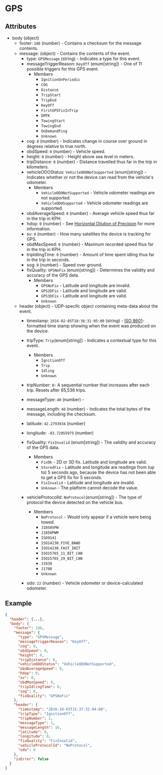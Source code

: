 # GPS

## Attributes

- body (object)
  - footer: `186` (number) - Contains a checksum for the message contents.
  - message: (object) - Contains the contents of the event.
      - type: `GPSMessage` (string) - Indicates a type for this event.
      - messageTriggerReason: `KeyOff` (enum[string]) - One of 11 possible triggers for this GPS event.
        - Members
          - `IgnitionOnPeriodic`
          - `COG`
          - `Distance`
          - `TripStart`
          - `TripEnd`
          - `KeyOff`
          - `FirstGPSFixInTrip`
          - `EMTK` 
          - `TowingStart`
          - `TowingEnd`
          - `OnDemandPing`
          - `Unknown`
      - cog: `0` (number) - Indicates change in course over ground in degrees relative to true north.
      - obdSpeed: `0` (number) - Vehicle speed.
      - height: `0` (number) - Height above sea level in meters.
      - tripDistance: `0` (number) - Distance travelled thus far in the trip in kilometers.
      - vehicleODOStatus: `VehicleODONotSupported` (enum[string]) - Indicates whether or not the device can read from the vehicle's odometer.
        - Members
          - `VehicleODONotSupported` -  Vehicle odometer readings are not supported.
          - `VehicleODOSupported` - Vehicle odometer readings are supported.
      - obdAverageSpeed: `0` (number) - Average vehicle speed thus far in the trip in KPH.
      - hdop: `0` (number) - See [Horizontal Dilution of Precision](../horizontal-dillution-of-precision.md) for more information.
      - sv: `0` (number) - How many satellites the device is tracking for GPS.
      - obdMaxSpeed: `0` (number) - Maximum recorded speed thus far in the trip in KPH.
      - tripIdlingTime: `0` (number) - Amount of time spent idling thus far in the trip in seconds.
      - sog: `0` (number) - Speed over ground.
      - fixQuality: `GPSNoFix` (enum[string]) - Determines the validity and accuracy of the GPS data.
        - Members
          - `GPSNoFix` - Latitude and longitude are invalid.
          - `GPS2DFix` - Latitude and longitude are valid.
          - `GPS3DFix` - Latitude and longitude are valid.
          - `Unknown`
  - header (object) - UDP-specifc object containing meta-data about the event.
    - timestamp: `2016-02-05T10:36:31-05:00` (string) - [ISO 8601](https://en.wikipedia.org/wiki/ISO_8601)-formatted time stamp showing when the event was produced on the device.

    - tripType: `Trip`(enum[string]) - Indicates a contextual type for this event.
      - Members
        - `IgnitionOff`
        - `Trip`
        - `Idling`
        - `Unknown`
    - tripNumber: `0`- A sequential number that increases after each trip. Resets after 65,536 trips.
    - messageType: `40` (number) - 
    - messageLength: `40` (number) - Indicates the total bytes of the message, including the checksum.
    - latitude: `42.2793934` (number)
    - longitude: `-83.72955975` (number)
    - fixQuality: `FixInvalid` (enum[string]) - The validity and accuracy of the GPS data.
      - Members
        - `FixOk` - 2D or 3D fix. Latitude and longitude are valid.
        - `StoredFix` - Latitude and longitude are readings from (up to) 5 seconds ago, because the device has not been able to get a GPS fix for 5 seconds.
        - `FixInvalid` - Latitude and longitude are invalid.
        - `Unknown` - The platform cannot decode the value.
    - vehicleProtocolId: `NoProtocol`(enum[string]) - The type of protocol the device detected on the vehicle bus.
      - Members
        - `NoProtocol` - Would only appear if a vehicle were being towed. 
        - `J1850VPW`
        - `J1850PWM`
        - `ISO9141`
        - `ISO14230_FIVE_BAWD`
        - `ISO14230_FAST_INIT`
        - `ISO15765_11_BIT_CAN`
        - `ISO15765_29_BIT_CAN`
        - `J1939`
        - `J1708`
        - `Unknown`
    - odo: `22` (number) - Vehicle odometer or device-calculated odometer.

## Example

```json
{
  "header": {...},
  "body": {
    "footer": 186,
    "message": {
      "type": "GPSMessage",
      "messageTriggerReason": "KeyOff",
      "cog": 0,
      "obdSpeed": 0,
      "height": 0,
      "tripDistance": 0,
      "vehicleODOStatus": "VehicleODONotSupported",
      "obdAverageSpeed": 0,
      "hdop": 0,
      "sv": 0,
      "obdMaxSpeed": 0,
      "tripIdlingTime": 0,
      "sog": 0,
      "fixQuality": "GPSNoFix"
    },
    "header": {
      "timestamp": "2016-10-03T15:37:32-04:00",
      "tripType": "IgnitionOff",
      "tripNumber": 2,
      "messageType": 1,
      "messageLength": 16,
      "latitude": 0,
      "longitude": 0,
      "fixQuality": "FixInvalid",
      "vehicleProtocolId": "NoProtocol",
      "odo": 0
    },
    "isError": false
  }
}
```
